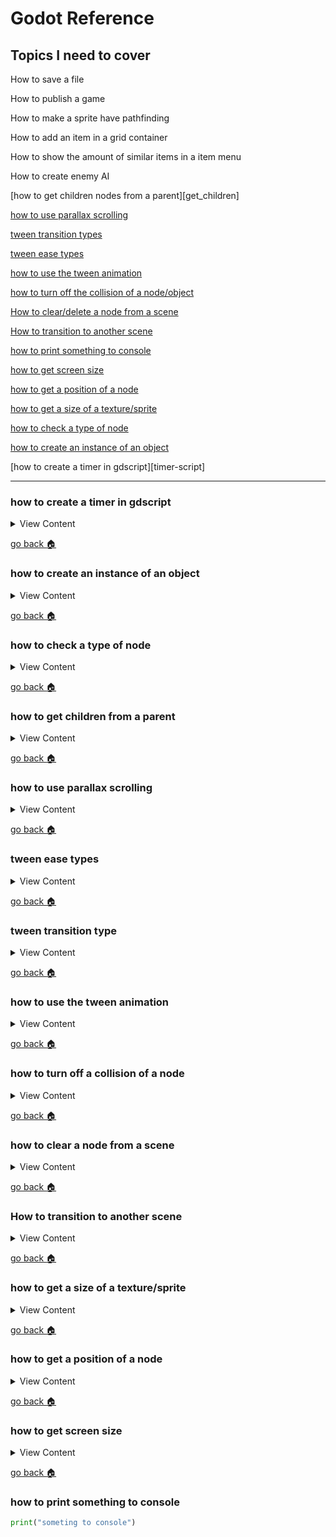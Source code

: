 # Godot Reference

## Topics I need to cover

How to save a file

How to publish a game

How to make a sprite have pathfinding

How to add an item in a grid container

How to show the amount of similar items in a item menu

How to create enemy AI

[how to get children nodes from a parent][get_children]

[how to use parallax scrolling][p-scroll]

[tween transition types][trans-type]

[tween ease types][ease-type]

[how to use the tween animation][ani-node]

[how to turn off the collision of a node/object][coll-off]

[How to clear/delete a node from a scene][clear-node]

[How to transition to another scene][trans-scene]

[how to print something to console][print]

[how to get screen size][get-screen]

[how to get a position of a node][get-pos]

[how to get a size of a texture/sprite][size-texture]

[how to check a type of node][check-node]

[how to create an instance of an object][inst-object]

[how to create a timer in gdscript][timer-script]

[inst-object]:#how-to-create-an-instance-of-an-object
[check-node]:#how-to-check-a-type-of-node
[get-children]:#how-to-get-children-from-a-parent
[p-scroll]:#how-to-use-parallax-scrolling
[ease-type]:#tween-ease-types
[trans-type]:#tween-transition-type
[ani-node]:#how-to-animate-a-node
[coll-off]:#how-to-turn-off-the-collision-of-a-node
[clear-node]:#how-to-clear-a-node-from-a-scene
[trans-scene]:#how-to-transition-to-another-scene
[size-texture]:#how-to-get-a-size-of-a-texture-sprite
[get-pos]:#how-to-get-a-position-of-a-node
[get-screen]:#how-to-get-screen-size
[print]:#how-to-print-something-to-console
[home]:#godot-reference

---

### how to create a timer in gdscript

<details>
<summary>
View Content
</summary>


```python
onready var collection = $collection
var timer  = Timer.new() # creates a new instance of a timer

func _ready():
	timer.set_one_shot(true) # make sure the time doesn't repeat
	timer.set_wait_time(5) # set's the countdown time in seconds
	timer.connect("timeout", self, "on_timeout") # when the timer ends it call the function on_timeout
	collection.add_child(timer)#this adds the timer in a node called collection
	timer.start() #this starts the timer when you
	pass

func _process(delta):

	if paused:
		print(timer.time_left) #if paused is true, it will print out the remaining time

	pass



func on_timeout():
	print("foo") # after the time end it will print into the console foo
```

</details>

[go back :house:][home]

### how to create an instance of an object

<details>
<summary>
View Content
</summary>


```python
var brick = bricks.instance()
# If I preloaded an object, this will create the object so that I can put it inside
# the scene
```

</details>

[go back :house:][home]


### how to check a type of node

<details>
<summary>
View Content
</summary>

```python
## this checks if the node is a Position2D type
if node is Position2D :
	print("k")

```

</details>

[go back :house:][home]



### how to get children from a parent

<details>
<summary>
View Content
</summary>

**reference**
- []()

```python
for node in collection.get_children():
	print(node.name)
```

</details>

[go back :house:][home]

### how to use parallax scrolling

<details>
<summary>
View Content
</summary>

**reference**
- [ParallaxLayer](https://docs.godotengine.org/en/3.1/classes/class_parallaxlayer.html#class-parallaxlayer-property-motion-offset)


1. Add a node called ParallaxBackground

2. Select ParallaxBackground and add a child node called ParallaxLayer

3. Select ParallaxLayer and a add child node that can either be a TileMap or a Sprite.

4. In the options of the ParallaxLayer there is an called Scale. It has x and y
coordinates, and this is the place where you will create the parallax effect. If
you want the parallax scrolling to only happen horizontally then change the x coordinate.
The default value is 1, but if you make it less than (for example: 0.5), the parallax effect
will be more apparent.

5. There are other options like mirroring which will duplicate the image in the ParallaxLayer,
and the offset option that position the image. But I haven't really used them that much


</details>

[go back :house:][home]

### tween ease types

<details>
<summary>
View Content
</summary>

**reference**
- [tween class](https://docs.godotengine.org/en/3.0/classes/class_tween.html#class-tween-interpolate-property)

Ease Type | Value
-|-
EASE_IN | 0
EASE_OUT | 1
EASE_IN_OUT | 2
EASE_OUT_IN | 3


</details>

[go back :house:][home]

### tween transition type

<details>
<summary>
View Content
</summary>

**reference**
- [tween class](https://docs.godotengine.org/en/3.0/classes/class_tween.html)

Transition Type | Value
-|-
TRANS_LINEAR | 0
TRANS_SINE | 1
TRANS_QUINT | 2
TRANS_QUART | 3
TRANS_QUAD | 4
TRANS_EXPO | 5
TRANS_ELASTIC | 6
TRANS_CUBIC | 7
TRANS_CIRC | 8
TRANS_BOUNCE | 9
TRANS_BACK | 10



</details>

[go back :house:][home]

### how to use the tween animation

<details>
<summary>
View Content
</summary>

**reference**
- [Tween](https://docs.godotengine.org/en/3.0/classes/class_tween.html#class-tween-interpolate-property)

There are many ways to change the property of a node, so these are a couple of examples of how to change it

**syntax**
`$Tween.interpolate_property(Object, property, initial value, final value, duration time, transition type, ease type, delay time)`

```python
$Tween.interpolate_property($Sprite,"modulate", Color(1,1,1,1), Color(1,1,1,0),0.3, Tween.TRANS_QUAD, Tween.EASE_OUT )
```

</details>

[go back :house:][home]


### how to turn off a collision of a node

<details>
<summary>
View Content
</summary>

**reference**
- [collisionobject2d](https://docs.godotengine.org/en/3.0/classes/class_collisionobject2d.html#class-collisionobject2d-shape-owner-set-disabled)

#### Method 1
```python
# when the potion collides with a body named isaiah
# shape_owner_clear_shapes will clear all the shapes as long as you have the owner id
# which will usually be 0
func _on_potion_body_entered(body):
	if body.get("name") == "isaiah":
		shape_owner_clear_shapes(0)
	pass
```

#### Method 2

```python
# when the potion collides with a body named isaiah
# shape_owner_set_disabled will disable it as long as you have the boolean set to true
# and the owner id of collision shape which will be 0
func _on_potion_body_entered(body):
	if body.get("name") == "isaiah":
		shape_owner_set_disabled(0,true)
	pass
```

</details>

[go back :house:][home]


### how to clear a node from a scene

<details>
<summary>
View Content
</summary>


You usually do this when you are using signals, but I guess you can do that in any
other function

```python
func on_gem_area_enter(area):
  if area.get("name") == "player":
    queue_free() #this will delete the node which is a gem
```

</details>

[go back :house:][home]


### How to transition to another scene

<details>
<summary>
View Content
</summary>

```python
get_tree().change_scene("res://World2.tscn")
```

</details>

[go back :house:][home]



### how to get a size of a texture/sprite

<details>
<summary>
View Content
</summary>

```python
var sprite_size = get_texture().get_size()
```


</details>

[go back :house:][home]


### how to get a position of a node

<details>
<summary>
View Content
</summary>

```python
print(get_pos())
```

</details>

[go back :house:][home]

### how to get screen size

<details>
<summary>
View Content
</summary>


```python
var screensize = get_viewport_rect().size
```

</details>

[go back :house:][home]

### how to print something to console

```python
print("someting to console")
```
